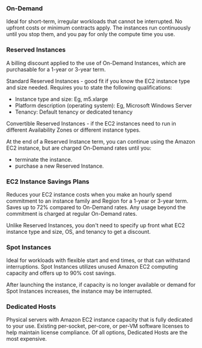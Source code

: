 ### On-Demand
Ideal for short-term, irregular workloads that cannot be interrupted. No upfront costs or minimum contracts apply. The instances run continuously until you stop them, and you pay for only the compute time you use.

### Reserved Instances
A billing discount applied to the use of On-Demand Instances, which are purchasable for a 1-year or 3-year term.

Standard Reserved Instances - good fit if you know the EC2 instance type and size needed. Requires you to state the following qualifications:
- Instance type and size: Eg, m5.xlarge
- Platform description (operating system): Eg, Microsoft Windows Server
- Tenancy: Default tenancy or dedicated tenancy

Convertible Reserved Instances - if the EC2 instances need to run in different Availability Zones or different instance types.

At the end of a Reserved Instance term, you can continue using the Amazon EC2 instance, but are charged On-Demand rates until you:
- terminate the instance.
- purchase a new Reserved Instance.

### EC2 Instance Savings Plans
Reduces your EC2 instance costs when you make an hourly spend commitment to an instance family and Region for a 1-year or 3-year term. Saves up to 72% compared to On-Demand rates. Any usage beyond the commitment is charged at regular On-Demand rates.

Unlike Reserved Instances, you don't need to specify up front what EC2 instance type and size, OS, and tenancy to get a discount.

### Spot Instances
Ideal for workloads with flexible start and end times, or that can withstand interruptions. Spot Instances utilizes unused Amazon EC2 computing capacity and offers up to 90% cost savings.

After launching the instance, if capacity is no longer available or demand for Spot Instances increases, the instance may be interrupted.

### Dedicated Hosts
Physical servers with Amazon EC2 instance capacity that is fully dedicated to your use. Existing per-socket, per-core, or per-VM software licenses to help maintain license compliance. Of all options, Dedicated Hosts are the most expensive.

